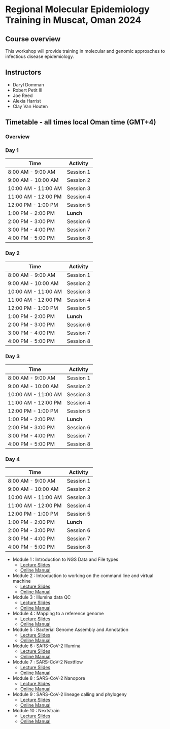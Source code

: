 # Regional Molecular Epidemiology Training in Muscat, Oman 2024

## Course overview
This workshop will provide training in molecular and genomic approaches to infectious disease epidemiology.

## Instructors
- Daryl Domman
- Robert Petit III 
- Joe Reed
- Alexia Harrist
- Clay Van Houten

## Timetable - all times local Oman time (GMT+4)
### Overview

### Day 1

| Time               | Activity       |
|--------------------|----------------|
| 8:00 AM - 9:00 AM  | Session 1      |
| 9:00 AM - 10:00 AM | Session 2      |
| 10:00 AM - 11:00 AM| Session 3      |
| 11:00 AM - 12:00 PM| Session 4      |
| 12:00 PM - 1:00 PM | Session 5      |
| 1:00 PM - 2:00 PM  | **Lunch**      |
| 2:00 PM - 3:00 PM  | Session 6      |
| 3:00 PM - 4:00 PM  | Session 7      |
| 4:00 PM - 5:00 PM  | Session 8      |

### Day 2

| Time               | Activity       |
|--------------------|----------------|
| 8:00 AM - 9:00 AM  | Session 1      |
| 9:00 AM - 10:00 AM | Session 2      |
| 10:00 AM - 11:00 AM| Session 3      |
| 11:00 AM - 12:00 PM| Session 4      |
| 12:00 PM - 1:00 PM | Session 5      |
| 1:00 PM - 2:00 PM  | **Lunch**      |
| 2:00 PM - 3:00 PM  | Session 6      |
| 3:00 PM - 4:00 PM  | Session 7      |
| 4:00 PM - 5:00 PM  | Session 8      |

### Day 3

| Time               | Activity       |
|--------------------|----------------|
| 8:00 AM - 9:00 AM  | Session 1      |
| 9:00 AM - 10:00 AM | Session 2      |
| 10:00 AM - 11:00 AM| Session 3      |
| 11:00 AM - 12:00 PM| Session 4      |
| 12:00 PM - 1:00 PM | Session 5      |
| 1:00 PM - 2:00 PM  | **Lunch**      |
| 2:00 PM - 3:00 PM  | Session 6      |
| 3:00 PM - 4:00 PM  | Session 7      |
| 4:00 PM - 5:00 PM  | Session 8      |

### Day 4

| Time               | Activity       |
|--------------------|----------------|
| 8:00 AM - 9:00 AM  | Session 1      |
| 9:00 AM - 10:00 AM | Session 2      |
| 10:00 AM - 11:00 AM| Session 3      |
| 11:00 AM - 12:00 PM| Session 4      |
| 12:00 PM - 1:00 PM | Session 5      |
| 1:00 PM - 2:00 PM  | **Lunch**      |
| 2:00 PM - 3:00 PM  | Session 6      |
| 3:00 PM - 4:00 PM  | Session 7      |
| 4:00 PM - 5:00 PM  | Session 8      |



- Module 1 : Introduction to NGS Data and File types
  - [Lecture Slides](lectures/01_Domman_Intro_to_NGS.pdf) 
  - [Online Manual](manuals/01_Intro_to_NGS/module_Intro.md)
- Module 2 : Introduction to working on the command line and virtual machine
  - [Lecture Slides](lectures/2_Command_line.pdf)
  - [Online Manual](manuals/02_Command_Line/Command_Line_Intro.md)
- Module 3 : Illumina data QC 
  - [Lecture Slides](lectures/03_Data_QC.pdf)
  - [Online Manual](manuals/03_QC_and_Mapping/README.md)
- Module 4 : Mapping to a reference genome 
  - [Lecture Slides](lectures/04_Mapping.pdf)
  - [Online Manual](manuals/04_mapping/README.md)
- Module 5 : Bacterial Genome Assembly and Annotation
  - [Lecture Slides](lectures/05_Assembly.pdf) 
  - [Online Manual](manuals/05_assembly/README.md)
- Module 6 : SARS-CoV-2 Illumina 
  - [Lecture Slides](lectures/06_Illumina_SCV2.pdf)
  - [Online Manual](manuals/10_SCV2_map/README.md)
- Module 7 : SARS-CoV-2 Nextflow 
  - [Lecture Slides](lectures/07_Illumina_nextflow.pdf)
  - [Online Manual](manuals/09_SCV2_Illumina/README.md)
- Module 8 : SARS-CoV-2 Nanopore 
  - [Lecture Slides](lectures/08_SARS-CoV-2_nanopore.pdf)
  - [Online Manual](manuals/06_SCV2/README.md)
- Module 9 : SARS-CoV-2 lineage calling and phylogeny 
  - [Lecture Slides](lectures/09_Lineage_Phylo.pdf)   
  - [Online Manual](manuals/07_pango_phylo/README.md)
- Module 10 : Nextstrain 
  - [Lecture Slides](lectures/10_Nextstrain.pdf)
  - [Online Manual](manuals/08_nextstrain/README.md)


